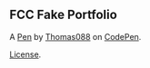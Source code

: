 FCC Fake Portfolio
------------------


A [Pen](https://codepen.io/thomas088/pen/bGNeKZV) by [Thomas088](https://codepen.io/thomas088) on [CodePen](https://codepen.io).

[License](https://codepen.io/thomas088/pen/bGNeKZV/license).